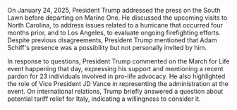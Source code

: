 On January 24, 2025, President Trump addressed the press on the South Lawn before departing on Marine One. He discussed the upcoming visits to North Carolina, to address issues related to a hurricane that occurred four months prior, and to Los Angeles, to evaluate ongoing firefighting efforts. Despite previous disagreements, President Trump mentioned that Adam Schiff's presence was a possibility but not personally invited by him.

In response to questions, President Trump commented on the March for Life event happening that day, expressing his support and mentioning a recent pardon for 23 individuals involved in pro-life advocacy. He also highlighted the role of Vice President JD Vance in representing the administration at the event. On international relations, Trump briefly answered a question about potential tariff relief for Italy, indicating a willingness to consider it.